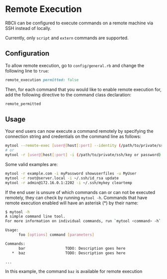 # Remote Execution

RBCli can be configured to execute commands on a remote machine via SSH instead of locally.

Currently, only `script` and `extern` commands are supported.

## Configuration

To allow remote execution, go to `config/general.rb` and change the following line to `true`:

```ruby
remote_execution permitted: false
```

Then, for each command that you would like to enable remote execution for, add the following directive to the command class declaration:

```ruby
remote_permitted
```

## Usage

Your end users can now execute a command remotely by specifying the connection string and credentials on the command line as follows:

```bash
mytool --remote-exec [user@]host[:port] --identity (/path/to/private/ssh/key or password) <command>
# or
mytool -r [user@]host[:port] -i (/path/to/private/ssh/key or password) <command>
```

Some valid examples are:

```bash
mytool -r example.com -i myPassword showuserfiles -u MyUser
mytool -r root@server.local -i ~/.ssh/id_rsa update
mytool -r admin@172.16.0.1:2202 -i ~/.ssh/mykey cleartemp
```

If the end user is unsure of which commands can or can not be executed remotely, they can check by running `mytool -h`. Commands that have remote execution enabled will have an asterisk (*) by their name:

```bash
$ mytool -h
A simple command line tool.
For more information on individual commands, run `mytool <command> -h`.

Usage:
      foo [options] command [parameters]

Commands:
      bar                  TODO: Description goes here
   *  baz                  TODO: Description goes here

...
```

In this example, the command `baz` is available for remote execution
